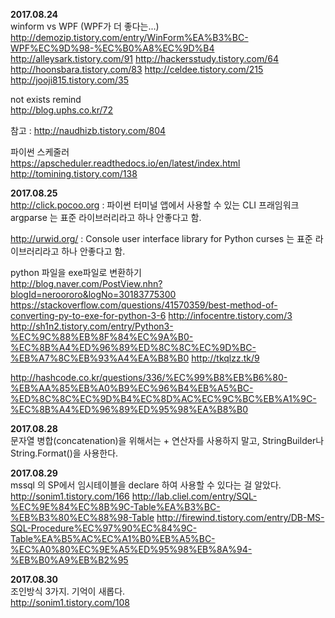 **2017.08.24**  
winform vs WPF (WPF가 더 좋다는...)  
http://demozip.tistory.com/entry/WinForm%EA%B3%BC-WPF%EC%9D%98-%EC%B0%A8%EC%9D%B4
http://alleysark.tistory.com/91
http://hackersstudy.tistory.com/64
http://hoonsbara.tistory.com/83
http://celdee.tistory.com/215
http://jooji815.tistory.com/35

not exists remind  
http://blog.uphs.co.kr/72

참고 : http://naudhizb.tistory.com/804

파이썬 스케줄러  
https://apscheduler.readthedocs.io/en/latest/index.html
http://tomining.tistory.com/138

**2017.08.25**  
http://click.pocoo.org : 파이썬 터미널 앱에서 사용할 수 있는 CLI 프래임워크
argparse 는 표준 라이브러리라고 하나 안좋다고 함.

http://urwid.org/ : Console user interface library for Python
curses 는 표준 라이브러리라고 하나  안좋다고 함.

python 파일을 exe파일로 변환하기  
http://blog.naver.com/PostView.nhn?blogId=neroororo&logNo=30183775300
https://stackoverflow.com/questions/41570359/best-method-of-converting-py-to-exe-for-python-3-6
http://infocentre.tistory.com/3
http://sh1n2.tistory.com/entry/Python3-%EC%9C%88%EB%8F%84%EC%9A%B0-%EC%8B%A4%ED%96%89%ED%8C%8C%EC%9D%BC-%EB%A7%8C%EB%93%A4%EA%B8%B0
http://tkqlzz.tk/9

http://hashcode.co.kr/questions/336/%EC%99%B8%EB%B6%80-%EB%AA%85%EB%A0%B9%EC%96%B4%EB%A5%BC-%ED%8C%8C%EC%9D%B4%EC%8D%AC%EC%9C%BC%EB%A1%9C-%EC%8B%A4%ED%96%89%ED%95%98%EA%B8%B0


**2017.08.28**  
문자열 병합(concatenation)을 위해서는 + 연산자를 사용하지 말고, StringBuilder나 String.Format()을 사용한다.

**2017.08.29**  
mssql 의 SP에서 임시테이블을 declare 하여 사용할 수 있다는 걸 알았다.  
http://sonim1.tistory.com/166
http://lab.cliel.com/entry/SQL-%EC%9E%84%EC%8B%9C-Table%EA%B3%BC-%EB%B3%80%EC%88%98-Table
http://firewind.tistory.com/entry/DB-MS-SQL-Procedure%EC%97%90%EC%84%9C-Table%EA%B5%AC%EC%A1%B0%EB%A5%BC-%EC%A0%80%EC%9E%A5%ED%95%98%EB%8A%94-%EB%B0%A9%EB%B2%95

**2017.08.30**  
조인방식 3가지. 기억이 새롭다.  
http://sonim1.tistory.com/108
